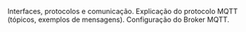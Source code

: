  Interfaces, protocolos e comunicação.
Explicação do protocolo MQTT (tópicos, exemplos de mensagens).
Configuração do Broker MQTT.


 
